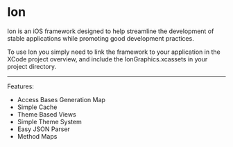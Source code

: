 Ion
===
Ion is an iOS framework designed to help streamline the development of stable applications while promoting good development practices.

To use Ion you simply need to link the framework to your application in the XCode project overview, and include the IonGraphics.xcassets in your project directory. 

***
Features:
 - Access Bases Generation Map
 - Simple Cache
 - Theme Based Views
 - Simple Theme System
 - Easy JSON Parser
 - Method Maps
